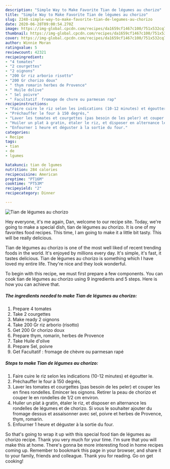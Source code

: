 ```yaml
---
description: "Simple Way to Make Favorite Tian de légumes au chorizo"
title: "Simple Way to Make Favorite Tian de légumes au chorizo"
slug: 2248-simple-way-to-make-favorite-tian-de-legumes-au-chorizo
date: 2020-06-28T09:00:54.270Z
image: https://img-global.cpcdn.com/recipes/da1659cf1467c100/751x532cq70/tian-de-legumes-au-chorizo-photo-principale-de-la-recette.jpg
thumbnail: https://img-global.cpcdn.com/recipes/da1659cf1467c100/751x532cq70/tian-de-legumes-au-chorizo-photo-principale-de-la-recette.jpg
cover: https://img-global.cpcdn.com/recipes/da1659cf1467c100/751x532cq70/tian-de-legumes-au-chorizo-photo-principale-de-la-recette.jpg
author: Winnie Moran
ratingvalue: 5
reviewcount: 42321
recipeingredient:
- "4 tomates"
- "2 courgettes"
- "2 oignons"
- "200 Gr riz arborio risotto"
- "200 Gr chorizo doux"
- " thym romarin herbes de Provence"
- " Huile dolive"
- " Sel poivre"
- " Facultatif  fromage de chvre ou parmesan rap"
recipeinstructions:
- "Faire cuire le riz selon les indications (10-12 minutes) et égoutter le."
- "Préchauffer le four à 150 degrés,"
- "Laver les tomates et courgettes (pas besoin de les peler) et couper les en fines rondelles. Emincer les oignons. Retirer la peau de chorizo et couper le en rondelles de 1/2 cm environ."
- "Huiler un plat à gratin, étaler le riz, et disposer en alternance les rondelles de légumes et de chorizo. Si vous le souhaiter ajouter du fromage dessus et assaisonner avec sel, poivre et herbes de Provence, thym, romarin."
- "Enfourner 1 heure et déguster à la sortie du four."
categories:
- Recipe
tags:
- tian
- de
- lgumes

katakunci: tian de lgumes 
nutrition: 284 calories
recipecuisine: American
preptime: "PT16M"
cooktime: "PT53M"
recipeyield: "2"
recipecategory: Dinner

---
```



![Tian de légumes au chorizo](https://img-global.cpcdn.com/recipes/da1659cf1467c100/751x532cq70/tian-de-legumes-au-chorizo-photo-principale-de-la-recette.jpg)

Hey everyone, it's me again, Dan, welcome to our recipe site. Today, we're going to make a special dish, tian de légumes au chorizo. It is one of my favorites food recipes. This time, I am going to make it a little bit tasty. This will be really delicious.



Tian de légumes au chorizo is one of the most well liked of recent trending foods in the world. It's enjoyed by millions every day. It's simple, it's fast, it tastes delicious. Tian de légumes au chorizo is something which I have loved my entire life. They're nice and they look wonderful.


To begin with this recipe, we must first prepare a few components. You can cook tian de légumes au chorizo using 9 ingredients and 5 steps. Here is how you can achieve that.

<!--inarticleads1-->

##### The ingredients needed to make Tian de légumes au chorizo:

1. Prepare 4 tomates
1. Take 2 courgettes
1. Make ready 2 oignons
1. Take 200 Gr riz arborio (risotto)
1. Get 200 Gr chorizo doux
1. Prepare  thym, romarin, herbes de Provence
1. Take  Huile d&#39;olive
1. Prepare  Sel, poivre
1. Get  Facultatif : fromage de chèvre ou parmesan rapé




<!--inarticleads2-->

##### Steps to make Tian de légumes au chorizo:

1. Faire cuire le riz selon les indications (10-12 minutes) et égoutter le.
1. Préchauffer le four à 150 degrés,
1. Laver les tomates et courgettes (pas besoin de les peler) et couper les en fines rondelles. Emincer les oignons. Retirer la peau de chorizo et couper le en rondelles de 1/2 cm environ.
1. Huiler un plat à gratin, étaler le riz, et disposer en alternance les rondelles de légumes et de chorizo. Si vous le souhaiter ajouter du fromage dessus et assaisonner avec sel, poivre et herbes de Provence, thym, romarin.
1. Enfourner 1 heure et déguster à la sortie du four.




So that's going to wrap it up with this special food tian de légumes au chorizo recipe. Thank you very much for your time. I'm sure that you will make this at home. There's gonna be more interesting food in home recipes coming up. Remember to bookmark this page in your browser, and share it to your family, friends and colleague. Thank you for reading. Go on get cooking!
